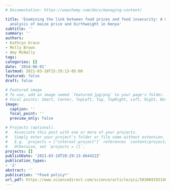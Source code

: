 ```yaml
---
# Documentation: https://wowchemy.com/docs/managing-content/

title: 'Examining the link between food prices and food insecurity: A multi-level
  analysis of maize price and birthweight in Kenya'
subtitle: ''
summary: ''
authors:
- Kathryn Grace
- Molly Brown
- Amy McNally
tags:
categories: []
date: '2014-06-01'
lastmod: 2021-03-18T15:29:13-05:00
featured: false
draft: false

# Featured image
# To use, add an image named `featured.jpg/png` to your page's folder.
# Focal points: Smart, Center, TopLeft, Top, TopRight, Left, Right, BottomLeft, Bottom, BottomRight.
image:
  caption: ''
  focal_point: ''
  preview_only: false

# Projects (optional).
#   Associate this post with one or more of your projects.
#   Simply enter your project's folder or file name without extension.
#   E.g. `projects = ["internal-project"]` references `content/project/deep-learning/index.md`.
#   Otherwise, set `projects = []`.
projects: []
publishDate: '2021-03-18T20:29:13.664422Z'
publication_types:
- '2'
abstract: ''
publication: '*Food policy*'
url_pdf: https://www.sciencedirect.com/science/article/pii/S0306919214000244
---
```

